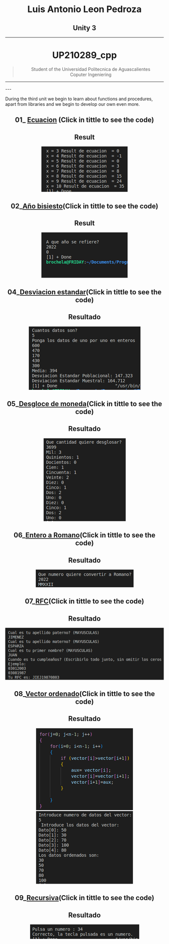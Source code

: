 <center>

# **Luis Antonio Leon Pedroza**  
## **Unity 3**
---
# UP210289_cpp
> Student of the Universidad Politecnica de Aguascalientes  
> Coputer Ingeniering
---

</center>
---

During the third unit we begin to learn about functions and procedures, apart from libraries and we begin to develop our own even more.

<center>

## 01_  [Ecuacion](https://github.com/up210289/UP210289_cpp/blob/main/U3/01_Ecuacion.cpp) (Click in tittle to see the code)


<h2>Result</h2>



![Alt Ecuacion](../Imagenes/Unidad3/01_Ecuacion.png)

## 02_[Año bisiesto](https://github.com/up210289/UP210289_cpp/blob/main/U3/02_A%C3%B1o_Bisisesto.cpp)(Click in tittle to see the code)



<h2>Result</h2>



![Alt Año bisiesto](../Imagenes/Unidad3/02_AnoBi.png)


## 04_[Desviacion estandar](https://github.com/up210289/UP210289_cpp/blob/main/U3/04_Desviasion_estandar.cpp)(Click in tittle to see the code)


<h2>Resultado</h2>


![Alt Pizza](../Imagenes/Unidad3/04_DEstandar.png)


## 05_[Desgloce de moneda](https://github.com/up210289/UP210289_cpp/blob/main/U2/05_temperaturas.cpp)(Click in tittle to see the code)


<h2>Resultado</h2>


![Alt Desgloce](../Imagenes/Unidad3/05_Desgloce.png)

## 06_[Entero a Romano](https://github.com/up210289/UP210289_cpp/blob/main/U3/05_Desglose_de_moneda.cpp)(Click in tittle to see the code)


<h2>Resultado</h2>


![Alt Despensa](../Imagenes/Unidad3/06_EntaRom.png)

## 07_[RFC](https://github.com/up210289/UP210289_cpp/blob/main/U3/07_RFC.cpp)(Click in tittle to see the code)


<h2>Resultado</h2>


![Alt RFC](../Imagenes/Unidad3/07_RFC.png)

## 08_[Vector ordenado](https://github.com/up210289/UP210289_cpp/blob/main/U2/08_Decimal_Binario.cpp)(Click in tittle to see the code)


<h2>Resultado</h2>


![Alt Deciam_a_binario](../Imagenes/Unidad3/08_ALGORITMOUSADO.png)
![Alt Deciam_a_binario](../Imagenes/Unidad3/08_VECTORAS.png)

## 09_[Recursiva](https://github.com/up210289/UP210289_cpp/blob/main/U3/09_Recursiva.cpp)(Click in tittle to see the code)


<h2>Resultado</h2>


![Alt Deciam_a_binario](../Imagenes/Unidad3/09_Recursiva.png)


</center>
